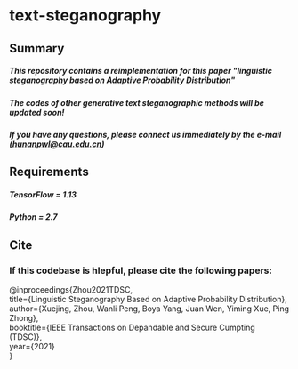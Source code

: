 # text-steganography

## Summary

##### This repository contains a reimplementation for this paper "linguistic steganography based on Adaptive Probability Distribution" 
##### The codes of other generative text steganographic methods will be updated soon!
##### If you have any questions, please connect us immediately by the e-mail (hunanpwl@cau.edu.cn)

## Requirements
##### TensorFlow = 1.13
##### Python = 2.7

## Cite

### If this codebase is hlepful, please cite the following papers:
@inproceedings{Zhou2021TDSC, <br>
title={Linguistic Steganography Based on Adaptive Probability Distribution}, <br>
author={Xuejing, Zhou, Wanli Peng, Boya Yang, Juan Wen, Yiming Xue, Ping Zhong}, <br>
booktitle={IEEE Transactions on Depandable and Secure Cumpting (TDSC)}, <br>
year={2021} <br>
}
